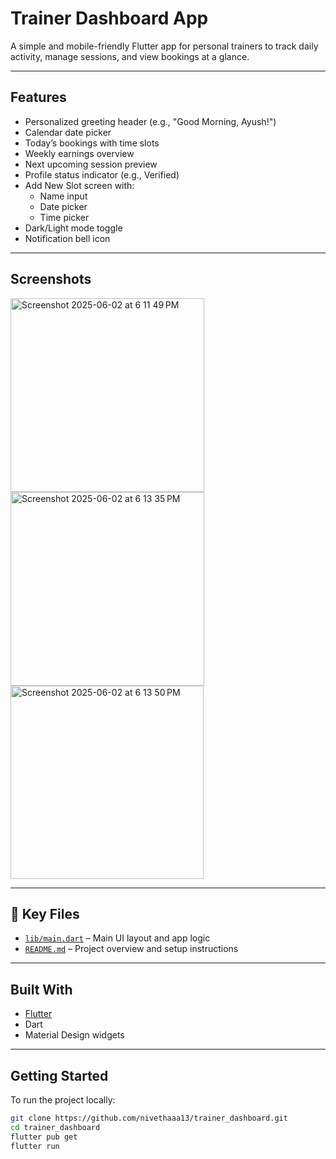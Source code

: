 # Trainer Dashboard App

A simple and mobile-friendly Flutter app for personal trainers to track daily activity, manage sessions, and view bookings at a glance.

---

## Features

- Personalized greeting header (e.g., "Good Morning, Ayush!")
- Calendar date picker
- Today’s bookings with time slots
- Weekly earnings overview
- Next upcoming session preview
- Profile status indicator (e.g., Verified)
- Add New Slot screen with:
  - Name input
  - Date picker
  - Time picker
- Dark/Light mode toggle
- Notification bell icon

---

## Screenshots
<img width="310" alt="Screenshot 2025-06-02 at 6 11 49 PM" src="https://github.com/user-attachments/assets/05a577f7-4236-40ea-a311-173b2ce3e73a" />

<img width="310" alt="Screenshot 2025-06-02 at 6 13 35 PM" src="https://github.com/user-attachments/assets/a77f9a90-a69f-454a-9c3a-fba9708ddf9e" />

<img width="309" alt="Screenshot 2025-06-02 at 6 13 50 PM" src="https://github.com/user-attachments/assets/ec2ddc47-624e-4fef-b2b7-7369bc1d3b91" />

---
## 🔗 Key Files

- [`lib/main.dart`](lib/main.dart) – Main UI layout and app logic
- [`README.md`](README.md) – Project overview and setup instructions
  
---

## Built With

- [Flutter](https://flutter.dev/)
- Dart
- Material Design widgets

---

## Getting Started

To run the project locally:

```bash
git clone https://github.com/nivethaaa13/trainer_dashboard.git
cd trainer_dashboard
flutter pub get
flutter run




